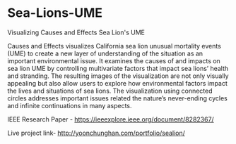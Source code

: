 # Sea-Lions-UME
Visualizing Causes and Effects Sea Lion's UME

Causes and Effects visualizes California sea lion unusual mortality events (UME) to create a new layer of understanding of the situation as an important environmental issue. It examines the causes of and impacts on sea lion UME by controlling multivariate factors that impact sea lions’ health and stranding. The resulting images of the visualization are not only visually appealing but also allow users to explore how environmental factors impact the lives and situations of sea lions. The visualization using connected circles addresses important issues related the nature’s never-ending cycles and infinite continuations in many aspects.

IEEE Research Paper - https://ieeexplore.ieee.org/document/8282367/

Live project link- http://yoonchunghan.com/portfolio/sealion/
